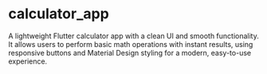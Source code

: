 # calculator_app
A lightweight Flutter calculator app with a clean UI and smooth functionality. It allows users to perform basic math operations with instant results, using responsive buttons and Material Design styling for a modern, easy-to-use experience.
